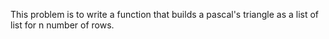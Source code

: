 This problem is to write a function that builds a pascal's triangle as a list of list for n number of rows.